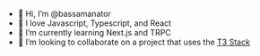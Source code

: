 - 👋 Hi, I’m @bassamanator
- 👀 I love Javascript, Typescript, and React
- 🌱 I’m currently learning Next.js and TRPC
- 💞️ I’m looking to collaborate on a project that uses the [T3 Stack](https://create.t3.gg/)

<!---
bassamanator/bassamanator is a ✨ special ✨ repository because its `README.md` (this file) appears on your GitHub profile.
You can click the Preview link to take a look at your changes.
--->
